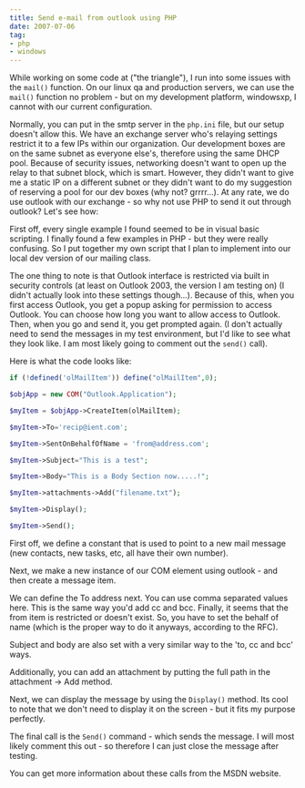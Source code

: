 ```yaml
---
title: Send e-mail from outlook using PHP
date: 2007-07-06
tag:
- php
- windows
---
```

While working on some code at ("the triangle"), I run into some issues with the `mail()` function.  On our linux qa and production servers, we can use the `mail()` function no problem - but on my development platform, windowsxp, I cannot with our current configuration.  

<!--more-->

Normally, you can put in the smtp server in the `php.ini` file, but our setup doesn't allow this.  We have an exchange server who's relaying settings restrict it to a few IPs within our organization.  Our development boxes are on the same subnet as everyone else's, therefore using the same DHCP pool.  Because of security issues, networking doesn't want to open up the relay to that subnet block, which is smart.  However, they didn't want to give me a static IP on a different subnet or they didn't want to do my suggestion of reserving a pool for our dev boxes (why not? grrrr...).  At any rate, we do use outlook with our exchange - so why not use PHP to send it out through outlook?  Let's see how:

First off, every single example I found seemed to be in visual basic scripting.  I finally found a few examples in PHP - but they were really confusing.  So I put together my own script that I plan to implement into our local dev version of our mailing class.

The one thing to note is that Outlook interface is restricted via built in security controls (at least on Outlook 2003, the version I am testing on) (I didn't actually look into these settings though...).  Because of this, when you first access Outlook, you get a popup asking for permission to access Outlook.  You can choose how long you want to allow access to Outlook.  Then, when you go and send it, you get prompted again.  (I don't actually need to send the messages in my test environment, but I'd like to see what they look like.  I am most likely going to comment out the `send()` call).

Here is what the code looks like:

```php    
if (!defined('olMailItem')) define("olMailItem",0);

$objApp = new COM("Outlook.Application");

$myItem = $objApp->CreateItem(olMailItem);

$myItem->To='recip@ient.com';

$myItem->SentOnBehalfOfName = 'from@address.com';

$myItem->Subject="This is a test";

$myItem->Body="This is a Body Section now.....!";

$myItem->attachments->Add("filename.txt");

$myItem->Display();

$myItem->Send();
```

First off, we define a constant that is used to point to a new mail message (new contacts, new tasks, etc, all have their own number).

Next, we make a new instance of our COM element using outlook - and then create a message item.

We can define the To address next.  You can use comma separated values here.  This is the same way you'd add cc and bcc.  Finally, it seems that the from item is restricted or doesn't exist.  So, you have to set the behalf of name (which is the proper way to do it anyways, according to the RFC).

Subject and body are also set with a very similar way to the 'to, cc and bcc' ways.

Additionally, you can add an attachment by putting the full path in the attachment -> Add method.

Next, we can display the message by using the `Display()` method.  Its cool to note that we don't need to display it on the screen - but it fits my purpose perfectly.

The final call is the `Send()` command - which sends the message.  I will most likely comment this out - so therefore I can just close the message after testing.

You can get more information about these calls from the MSDN website.
